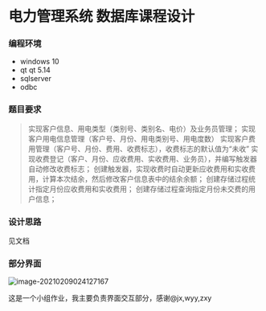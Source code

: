 # 电力管理系统 数据库课程设计



### 编程环境

- windows 10
- qt qt 5.14
- sqlserver
- odbc

### 题目要求

> 实现客户信息、用电类型（类别号、类别名、电价）及业务员管理；
> 实现客户用电信息管理（客户号、月份、用电类别号、用电度数）
> 实现客户费用管理（客户号、月份、费用、收费标志），收费标志的默认值为“未收”
> 实现收费登记（客户、月份、应收费用、实收费用、业务员），并编写触发器自动修改收费标志；
> 创建触发器，实现收费时自动更新应收费用和实收费用，计算本次结余，然后修改客户信息表中的结余余额；
> 创建存储过程统计指定月份应收费用和实收费用；
> 创建存储过程查询指定月份未交费的用户信息；

### 设计思路

见文档

### 部分界面



![image-20210209024127167](/home/rewine/QtProject/ElectricalManager/document/image-20210209024127167.png)



这是一个小组作业，我主要负责界面交互部分，感谢@jx,wyy,zxy